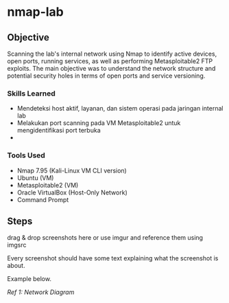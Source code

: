# nmap-lab

## Objective

Scanning the lab's internal network using Nmap to identify active devices, open ports, running services, as well as performing Metasploitable2 FTP exploits. The main objective was to understand the network structure and potential security holes in terms of open ports and service versioning.

### Skills Learned

- Mendeteksi host aktif, layanan, dan sistem operasi pada jaringan internal lab
- Melakukan port scanning pada VM Metasploitable2 untuk mengidentifikasi port terbuka
- 

### Tools Used

- Nmap 7.95 (Kali-Linux VM CLI version)
- Ubuntu (VM)
- Metasploitable2 (VM)
- Oracle VirtualBox (Host-Only Network)
- Command Prompt

## Steps
drag & drop screenshots here or use imgur and reference them using imgsrc

Every screenshot should have some text explaining what the screenshot is about.

Example below.

*Ref 1: Network Diagram*
